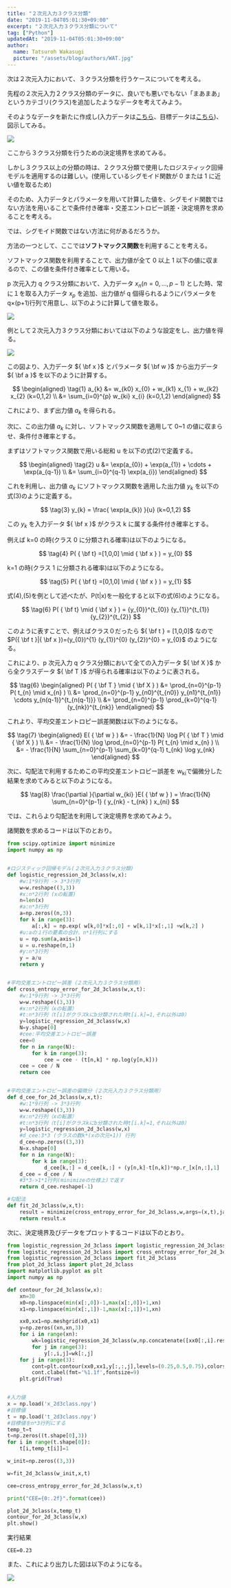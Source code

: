 ```yaml
---
title: "２次元入力３クラス分類"
date: "2019-11-04T05:01:30+09:00"
excerpt: "２次元入力３クラス分類について"
tag: ["Python"]
updatedAt: "2019-11-04T05:01:30+09:00"
author:
  name: Tatsuroh Wakasugi
  picture: "/assets/blog/authors/WAT.jpg"
---
```


次は２次元入力において、３クラス分類を行うケースについてを考える。

先程の２次元入力２クラス分類のデータに、良いでも悪いでもない「まあまあ」というカテゴリ(クラス)を追加したようなデータを考えてみよう。

そのようなデータを新たに作成し(入力データは[こちら](https://github.com/WAT36/python/blob/master/machine_learning/classification/x_2d3class.npy)、目標データは[こちら](https://github.com/WAT36/python/blob/master/machine_learning/classification/t_2d3class.npy))、図示してみる。

![](/assets/note/programming/102_machine_learning/1021_supervised_learning/10212_classification/2d_3class/Figure_35.png)

ここから３クラス分類を行うための決定境界を求めてみる。

しかし３クラス以上の分類の時は、２クラス分類で使用したロジスティック回帰モデルを適用するのは難しい。(使用しているシグモイド関数が 0 または 1 に近い値を取るため)

そのため、入力データとパラメータを用いて計算した値を、シグモイド関数ではない方法を用いることで条件付き確率・交差エントロピー誤差・決定境界を求めることを考える。

では、シグモイド関数ではない方法に何があるだろうか。

方法の一つとして、ここでは**ソフトマックス関数**を利用することを考える。

ソフトマックス関数を利用することで、出力値が全て 0 以上 1 以下の値に収まるので、この値を条件付き確率として用いる。

p 次元入力 q クラス分類において、入力データ $x_{n} (n=0, \ldots ,p-1)$ とした時、常に１を取る入力データ $x_{p}$ を追加、出力値が q 個得られるようにパラメータを q×(p+1)行列で用意し、以下のように計算して値を取る。

![](/assets/note/programming/102_machine_learning/1021_supervised_learning/10212_classification/2d_3class/Figure_36.png)

例として２次元入力３クラス分類においては以下のような設定をし、出力値を得る。

![](/assets/note/programming/102_machine_learning/1021_supervised_learning/10212_classification/2d_3class/Figure_37.png)

この図より、入力データ ${ \bf x }$ とパラメータ ${ \bf w }$ から出力データ ${ \bf a }$ を以下のように計算する。

$$
\begin{aligned}
\tag{1}  a_{k}  &=  w_{k0} x_{0} + w_{k1} x_{1} + w_{k2} x_{2}  (k=0,1,2) \\
                &=  \sum_{i=0}^{p} w_{ki} x_{i}  (k=0,1,2)
\end{aligned}
$$

これにより、まず出力値 $a_{k}$ を得られる。

次に、この出力値 $a_{k}$ に対し、ソフトマックス関数を適用して 0~1 の値に収まらせ、条件付き確率とする。

まずはソフトマックス関数で用いる総和 u を以下の式(2)で定義する。

$$
\begin{aligned}
\tag{2}  u  &=  \exp(a_{0}) + \exp(a_{1}) + \cdots + \exp(a_{q-1}) \\
            &=  \sum_{i=0}^{q-1} \exp(a_{i})
\end{aligned}
$$

これを利用し、出力値 $a_{k}$ にソフトマックス関数を適用した出力値 $y_{k}$ を以下の式(3)のように定義する。

$$
\tag{3}  y_{k}  =  \frac{ \exp(a_{k}) }{u}  (k=0,1,2)
$$

この $y_{k}$ を入力データ ${ \bf x }$ がクラス k に属する条件付き確率とする。

例えば k=0 の時(クラス 0 に分類される確率)は以下のようになる。

$$
\tag{4}  P( { \bf t} =[1,0,0] \mid { \bf x } )  =  y_{0}
$$

k=1 の時(クラス 1 に分類される確率)は以下のようになる。

$$
\tag{5}  P( { \bf t} =[0,1,0] \mid { \bf x } )  =  y_{1}
$$

式(4),(5)を例として述べたが、P(t|x)を一般化すると以下の式(6)のようになる。

$$
\tag{6}  P( { \bf t} \mid { \bf x } )  =  {y_{0}}^{t_{0}} {y_{1}}^{t_{1}} {y_{2}}^{t_{2}}
$$

このように表すことで、例えばクラス０だったら ${ \bf t } = [1,0,0]$ なので $P({ \bf t }|{ \bf x })=(y_{0})^{1} (y_{1})^{0} (y_{2})^{0} = y_{0}$ のようになる。

これにより、p 次元入力 q クラス分類において全ての入力データ ${ \bf X }$ から全クラスデータ ${ \bf T }$ が得られる確率は以下のように表される。

$$
\tag{6}
\begin{aligned}
    P( { \bf T } \mid { \bf X } )
        &= \prod_{n=0}^{p-1} P( t_{n} \mid x_{n} )  \\
        &= \prod_{n=0}^{p-1} y_{n0}^{t_{n0}} y_{n1}^{t_{n1}} \cdots y_{n(q-1)}^{t_{n(q-1)}} \\
        &= \prod_{n=0}^{p-1} \prod_{k=0}^{q-1} (y_{nk})^{t_{nk}}
\end{aligned}
$$

これより、平均交差エントロピー誤差関数は以下のようになる。

$$
\tag{7}
\begin{aligned}
    E( { \bf w } )
        &=  - \frac{1}{N} \log P( { \bf T } \mid { \bf X } ) \\
        &=  - \frac{1}{N} \log \prod_{n=0}^{p-1} P( t_{n} \mid x_{n} ) \\
        &=  - \frac{1}{N} \sum_{n=0}^{p-1} \sum_{k=0}^{q-1} t_{nk} \log y_{nk}
\end{aligned}
$$

次に、勾配法で利用するためこの平均交差エントロピー誤差を w<sub>ki</sub>で偏微分した結果を求めてみると以下のようになる。

$$
\tag{8} \frac{\partial }{\partial w_{ki} }E( { \bf w } )
        = \frac{1}{N} \sum_{n=0}^{p-1} ( y_{nk} - t_{nk} ) x_{ni}
$$

では、これらより勾配法を利用して決定境界を求めてみよう。

諸関数を求めるコードは以下のとおり。

```python
from scipy.optimize import minimize
import numpy as np


#ロジスティック回帰モデル(２次元入力３クラス分類)
def logistic_regression_2d_3class(w,x):
    #w:1*9行列 -> 3*3行列
    w=w.reshape((3,3))
    #x:n*2行列 (xの転置)
    n=len(x)
    #a:n*3行列
    a=np.zeros((n,3))
    for k in range(3):
        a[:,k] = np.exp( w[k,0]*x[:,0] + w[k,1]*x[:,1] +w[k,2] )
    #u:aの１行の要素の合計、n*1行列にする
    u = np.sum(a,axis=1)
    u = u.reshape(n,1)
    #y:n*3行列
    y = a/u
    return y


#平均交差エントロピー誤差（２次元入力３クラス分類用）
def cross_entropy_error_for_2d_3class(w,x,t):
    #w:1*9行列 -> 3*3行列
    w=w.reshape((3,3))
    #x:n*2行列（xの転置）
    #t:n*3行列（t[i]がクラスkにb分類された時t[i.k]=1,それ以外は0）
    y=logistic_regression_2d_3class(w,x)
    N=y.shape[0]
    #cee:平均交差エントロピー誤差
    cee=0
    for n in range(N):
        for k in range(3):
            cee = cee - (t[n,k] * np.log(y[n,k]))
    cee = cee / N
    return cee


#平均交差エントロピー誤差の偏微分（２次元入力３クラス分類用）
def d_cee_for_2d_3class(w,x,t):
    #w:1*9行列 -> 3*3行列
    w=w.reshape((3,3))
    #x:n*2行列（xの転置）
    #t:n*3行列（t[i]がクラスkにb分類された時t[i.k]=1,それ以外は0）
    y=logistic_regression_2d_3class(w,x)
    #d_cee:3*3 (クラスの数k*(xの次元+1)) 行列
    d_cee=np.zeros((3,3))
    N=x.shape[0]
    for n in range(N):
        for k in range(3):
            d_cee[k,:] = d_cee[k,:] + (y[n,k]-t[n,k])*np.r_[x[n,:],1]
    d_cee = d_cee / N
    #3*3->1*1行列(minimizeの仕様上)で返す
    return d_cee.reshape(-1)

#勾配法
def fit_2d_3class(w,x,t):
    result = minimize(cross_entropy_error_for_2d_3class,w,args=(x,t),jac=d_cee_for_2d_3class,method="CG")
    return result.x
```

次に、決定境界及びデータをプロットするコードは以下のとおり。

```python
from logistic_regression_2d_3class import logistic_regression_2d_3class
from logistic_regression_2d_3class import cross_entropy_error_for_2d_3class
from logistic_regression_2d_3class import fit_2d_3class
from plot_2d_3class import plot_2d_3class
import matplotlib.pyplot as plt
import numpy as np

def contour_for_2d_3class(w,x):
    xn=30
    x0=np.linspace(min(x[:,0])-1,max(x[:,0])+1,xn)
    x1=np.linspace(min(x[:,1])-1,max(x[:,1])+1,xn)

    xx0,xx1=np.meshgrid(x0,x1)
    y=np.zeros((xn,xn,3))
    for i in range(xn):
        wk=logistic_regression_2d_3class(w,np.concatenate([xx0[:,i].reshape(xn,1),xx1[:,i].reshape(xn,1)],1))
        for j in range(3):
            y[:,i,j]=wk[:,j]
    for j in range(3):
        cont=plt.contour(xx0,xx1,y[:,:,j],levels=(0.25,0.5,0.75),colors=['lightgray','red','lightgray'])
        cont.clabel(fmt='%1.1f',fontsize=9)
    plt.grid(True)


#入力値
x = np.load('x_2d3class.npy')
#目標値
t = np.load('t_2d3class.npy')
#目標値をn*3行列にする
temp_t=t
t=np.zeros((t.shape[0],3))
for i in range(t.shape[0]):
    t[i,temp_t[i]]=1

w_init=np.zeros((3,3))

w=fit_2d_3class(w_init,x,t)

cee=cross_entropy_error_for_2d_3class(w,x,t)

print("CEE={0:.2f}".format(cee))

plot_2d_3class(x,temp_t)
contour_for_2d_3class(w,x)
plt.show()
```

実行結果

```
CEE=0.23
```

また、これにより出力した図は以下のようになる。

![](/assets/note/programming/102_machine_learning/1021_supervised_learning/10212_classification/2d_3class/Figure_38.png)
